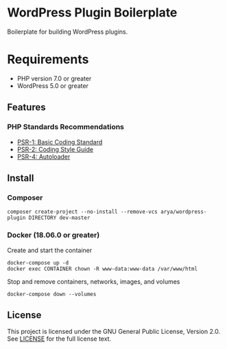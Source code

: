 # WordPress Plugin Boilerplate

Boilerplate for building WordPress plugins.

# Requirements

* PHP version 7.0 or greater
* WordPress 5.0 or greater

## Features

### PHP Standards Recommendations

* [PSR-1: Basic Coding Standard](https://www.php-fig.org/psr/psr-1/)
* [PSR-2: Coding Style Guide](https://www.php-fig.org/psr/psr-2/)
* [PSR-4: Autoloader](https://www.php-fig.org/psr/psr-4/)

## Install

### Composer

    composer create-project --no-install --remove-vcs arya/wordpress-plugin DIRECTORY dev-master

### Docker (18.06.0 or greater)

Create and start the container

    docker-compose up -d
    docker exec CONTAINER chown -R www-data:www-data /var/www/html

Stop and remove containers, networks, images, and volumes

    docker-compose down --volumes

## License

This project is licensed under the GNU General Public License, Version 2.0.
See [LICENSE](LICENSE) for the full license text.
